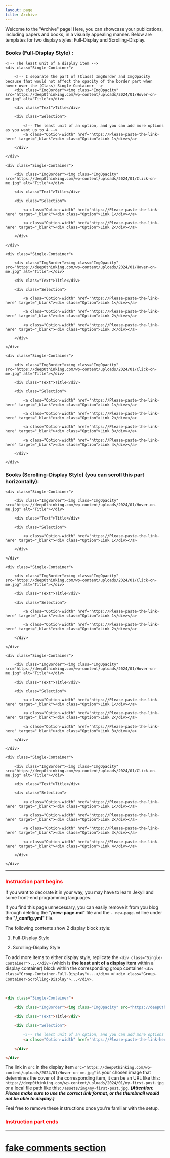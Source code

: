```yaml
---
layout: page
title: Archive
---
```


Welcome to the "Archive" page! Here, you can showcase your publications, including papers and books, in a visually appealing manner. Below are templates for two display styles: Full-Display and Scrolling-Display.

### Books (Full-Display Style) :

<!-- The whole display part for Full-Display Style -->
<div class="Group-Container-Full-Display">

	<!-- The least unit of a display item -->
	<div class="Single-Container">

		<!-- I separate the part of (Class) ImgBorder and ImgOpacity because that would not affect the opacity of the border part when hover over the (Class) Single-Container -->
		<div class="ImgBorder"><img class="ImgOpacity" src="https://deep0thinking.com/wp-content/uploads/2024/01/Hover-on-me.jpg" alt="Title"></div>

		<div class="Text">Title</div>

		<div class="Selection">

			<!-- The least unit of an option, and you can add more options as you want up to 4 -->
			<a class="Option-width" href="https://Please-paste-the-link-here" target="_blank"><div class="Option">Link 1</div></a>

		</div>

	</div>

	<div class="Single-Container">

		<div class="ImgBorder"><img class="ImgOpacity" src="https://deep0thinking.com/wp-content/uploads/2024/01/Click-on-me.jpg" alt="Title"></div>

		<div class="Text">Title</div>

		<div class="Selection">

			<a class="Option-width" href="https://Please-paste-the-link-here" target="_blank"><div class="Option">Link 1</div></a>

			<a class="Option-width" href="https://Please-paste-the-link-here" target="_blank"><div class="Option">Link 2</div></a>

		</div>

	</div>

	<div class="Single-Container">

		<div class="ImgBorder"><img class="ImgOpacity" src="https://deep0thinking.com/wp-content/uploads/2024/01/Hover-on-me.jpg" alt="Title"></div>

		<div class="Text">Title</div>

		<div class="Selection">

			<a class="Option-width" href="https://Please-paste-the-link-here" target="_blank"><div class="Option">Link 1</div></a>

			<a class="Option-width" href="https://Please-paste-the-link-here" target="_blank"><div class="Option">Link 2</div></a>

			<a class="Option-width" href="https://Please-paste-the-link-here" target="_blank"><div class="Option">Link 3</div></a>

		</div>

	</div>

	<div class="Single-Container">

		<div class="ImgBorder"><img class="ImgOpacity" src="https://deep0thinking.com/wp-content/uploads/2024/01/Click-on-me.jpg" alt="Title"></div>

		<div class="Text">Title</div>

		<div class="Selection">

			<a class="Option-width" href="https://Please-paste-the-link-here" target="_blank"><div class="Option">Link 1</div></a>

			<a class="Option-width" href="https://Please-paste-the-link-here" target="_blank"><div class="Option">Link 2</div></a>

			<a class="Option-width" href="https://Please-paste-the-link-here" target="_blank"><div class="Option">Link 3</div></a>

			<a class="Option-width" href="https://Please-paste-the-link-here" target="_blank"><div class="Option">Link 4</div></a>

		</div>

	</div>

</div>

### Books (Scrolling-Display Style) (you can scroll this part horizontally):

<!-- The whole display part for Scrolling-Display Style -->
<div class="Group-Container-Scrolling-Display">

	<div class="Single-Container">

		<div class="ImgBorder"><img class="ImgOpacity" src="https://deep0thinking.com/wp-content/uploads/2024/01/Hover-on-me.jpg" alt="Title"></div>

		<div class="Text">Title</div>

		<div class="Selection">

			<a class="Option-width" href="https://Please-paste-the-link-here" target="_blank"><div class="Option">Link 1</div></a>

		</div>

	</div>

	<div class="Single-Container">

		<div class="ImgBorder"><img class="ImgOpacity" src="https://deep0thinking.com/wp-content/uploads/2024/01/Click-on-me.jpg" alt="Title"></div>

		<div class="Text">Title</div>

		<div class="Selection">

			<a class="Option-width" href="https://Please-paste-the-link-here" target="_blank"><div class="Option">Link 1</div></a>

			<a class="Option-width" href="https://Please-paste-the-link-here" target="_blank"><div class="Option">Link 2</div></a>

		</div>

	</div>

	<div class="Single-Container">

		<div class="ImgBorder"><img class="ImgOpacity" src="https://deep0thinking.com/wp-content/uploads/2024/01/Hover-on-me.jpg" alt="Title"></div>

		<div class="Text">Title</div>

		<div class="Selection">

			<a class="Option-width" href="https://Please-paste-the-link-here" target="_blank"><div class="Option">Link 1</div></a>

			<a class="Option-width" href="https://Please-paste-the-link-here" target="_blank"><div class="Option">Link 2</div></a>

			<a class="Option-width" href="https://Please-paste-the-link-here" target="_blank"><div class="Option">Link 3</div></a>

		</div>

	</div>

	<div class="Single-Container">

		<div class="ImgBorder"><img class="ImgOpacity" src="https://deep0thinking.com/wp-content/uploads/2024/01/Click-on-me.jpg" alt="Title"></div>

		<div class="Text">Title</div>

		<div class="Selection">

			<a class="Option-width" href="https://Please-paste-the-link-here" target="_blank"><div class="Option">Link 1</div></a>

			<a class="Option-width" href="https://Please-paste-the-link-here" target="_blank"><div class="Option">Link 2</div></a>

			<a class="Option-width" href="https://Please-paste-the-link-here" target="_blank"><div class="Option">Link 3</div></a>

			<a class="Option-width" href="https://Please-paste-the-link-here" target="_blank"><div class="Option">Link 4</div></a>

		</div>

	</div>

</div>

<hr>





<h3 style="color: red">Instruction part begins</h3>

If you want to decorate it in your way, you may have to learn Jekyll and some front-end programming languages.

If you find this page unnecessary, you can easily remove it from you blog through deleting the "**/new-page.md**" file and the `- new-page.md` line under the "**/_config.yml**" file.

The following contents show 2 display block style:

1. Full-Display Style

2. Scrolling-Display Style

To add more items to either display style, replicate the `<div class="Single-Container">...</div>` (which is **the least unit of a display item** within a display container) block within the corresponding group container `<div class="Group-Container-Full-Display">...</div>` or `<div class="Group-Container-Scrolling-Display">...</div>`.

<br>

```html
<div class="Single-Container">

	<div class="ImgBorder"><img class="ImgOpacity" src="https://deep0thinking.com/wp-content/uploads/2024/01/Hover-on-me.jpg" alt="Title"></div>

	<div class="Text">Title</div>

	<div class="Selection">

		<!-- The least unit of an option, and you can add more options as you want up to 4 -->
		<a class="Option-width" href="https://Please-paste-the-link-here" target="_blank"><div class="Option">Link 1</div></a>

	</div>

</div>
```

The link in `src` in the display item `src="https://deep0thinking.com/wp-content/uploads/2024/01/Hover-on-me.jpg"` is your chosen image that determines the cover of the corresponding item, it can be an URL like this: `https://deep0thinking.com/wp-content/uploads/2024/01/my-first-post.jpg` or a local file path like this: `/assets/img/my-first-post.jpg`. ***(Attention: Please make sure to use the correct link format, or the thumbnail would not be able to display.)***

Feel free to remove these instructions once you're familiar with the setup.

<h3 style="color: red">Instruction part ends</h3>

<hr>

<h1><a href="https://github.com/Deep0Thinking/2nd-Minima#2.3">fake comments section</a></h1>
